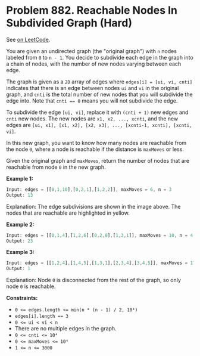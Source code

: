 Problem 882. Reachable Nodes In Subdivided Graph (Hard)
=======================================================

See [on LeetCode](https://leetcode.com/problems/reachable-nodes-in-subdivided-graph/).

You are given an undirected graph (the "original graph") with `n` nodes labeled from `0` to `n - 1`. You decide to subdivide each edge in the graph into a chain of nodes, with the number of new nodes varying between each edge.

The graph is given as a `2D` array of edges where `edges[i] = [ui, vi, cnti]` indicates that there is an edge between nodes `ui` and `vi` in the original graph, and `cnti` is the total number of new nodes that you will subdivide the edge into. Note that `cnti == 0` means you will not subdivide the edge.

To subdivide the edge `[ui, vi]`, replace it with `(cnti + 1)` new edges and `cnti` new nodes. The new nodes are `x1, x2, ..., xcnti`, and the new edges are `[ui, x1], [x1, x2], [x2, x3], ..., [xcnti-1, xcnti], [xcnti, vi]`.

In this new graph, you want to know how many nodes are reachable from the node `0`, where a node is reachable if the distance is `maxMoves` or less.

Given the original graph and `maxMoves`, return the number of nodes that are reachable from node `0` in the new graph.

**Example 1:**

```Rust
Input: edges = [[0,1,10],[0,2,1],[1,2,2]], maxMoves = 6, n = 3
Output: 13
```

Explanation: The edge subdivisions are shown in the image above.
The nodes that are reachable are highlighted in yellow.

**Example 2:**

```Rust
Input: edges = [[0,1,4],[1,2,6],[0,2,8],[1,3,1]], maxMoves = 10, n = 4
Output: 23
```

**Example 3:**

```Rust
Input: edges = [[1,2,4],[1,4,5],[1,3,1],[2,3,4],[3,4,5]], maxMoves = 17, n = 5
Output: 1
```

Explanation: Node `0` is disconnected from the rest of the graph, so only node `0` is reachable.

**Constraints:**

* `0 <= edges.length <= min(n * (n - 1) / 2, 10⁴)`
* `edges[i].length == 3`
* `0 <= ui < vi < n`
* There are no multiple edges in the graph.
* `0 <= cnti <= 10⁴`
* `0 <= maxMoves <= 10⁹`
* `1 <= n <= 3000`
